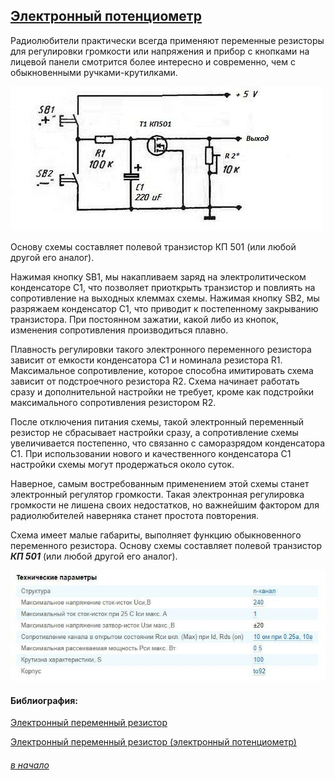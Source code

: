 ## [Электронный потенциометр]()

Радиолюбители практически всегда применяют переменные резисторы для регулировки громкости или напряжения и прибор с кнопками на лицевой панели смотрится более интересно и современно, чем с обыкновенными ручками-крутилками.

![](ehlektronnyj-potenciometr.jpeg)

Основу схемы составляет полевой транзистор КП 501 (или любой другой его аналог). 

Нажимая кнопку SB1, мы накапливаем заряд на электролитическом конденсаторе С1, что позволяет приоткрыть транзистор и повлиять на сопротивление на выходных клеммах схемы. Нажимая кнопку SB2, мы разряжаем конденсатор С1, что приводит к постепенному закрыванию транзистора. При постоянном зажатии, какой либо из кнопок, изменения сопротивления производиться плавно.

Плавность регулировки такого электронного переменного резистора зависит от емкости конденсатора С1 и номинала резистора R1. Максимальное сопротивление, которое способна имитировать схема зависит от подстроечного резистора R2. Схема начинает работать сразу и дополнительной настройки не требует, кроме как подстройки максимального сопротивления резистором R2.

После отключения питания схемы, такой электронный переменный резистор не сбрасывает настройки сразу, а сопротивление схемы увеличивается постепенно, что связанно с саморазрядом конденсатора С1. При использовании нового и качественного конденсатора С1 настройки схемы могут продержаться около суток.

Наверное, самым востребованным применением этой схемы станет электронный регулятор громкости. Такая электронная регулировка громкости не лишена своих недостатков, но важнейшим фактором для радиолюбителей наверняка станет простота повторения. 

Схема имеет малые габариты, выполняет функцию обыкновенного переменного резистора. Основу схемы составляет полевой транзистор ***КП 501*** (или любой другой его аналог).

![](harakteristiki-KP501.jpeg)

#### Библиография:

[Электронный переменный резистор](https://diodnik.com/elektronnyj-peremennyj-rezistor/)

[Электронный переменный резистор (электронный потенциометр)](https://community.alexgyver.ru/threads/ehlektronnyj-peremennyj-rezistor-ehlektronnyj-potenciometr.316/)

###### [в начало](#%D0%BF%D0%B0%D1%80%D0%BE%D0%B2%D0%BE%D0%B7%D0%B8%D0%BA-%D0%BA%D1%80%D1%83%D1%82%D1%8F%D0%BA)
